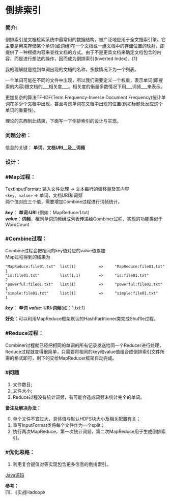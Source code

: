 倒排索引
========

### 简介:
倒排索引是文档检索系统中最常用的数据结构，被广泛地应用于全文搜索引擎。它主要是用来存储某个单词(或词组)在一个文档或一组文档中的存储位置的映射，即提供了一种根据内容来查找文档的方式。由于不是更具文档来确定文档包含的内容，而是进行想法的操作，因而成为倒排索引(Inverted Index)。[1]

<!-- more -->

我的理解就是找到单词出现的文档的名称，多数情况下为一个列表。

一个单词可能在不同的文件中出现，所以我们需要定义一个权重，表示单词(即搜索的内容)跟文档的___相关度___。相关度的衡量多数情况下用___词频___来表示。

更加复杂的算法TF-IDF(Term Frequency-Inverse Document Frequency)统计单词在多少个文档中出现，甚至考虑单词在文档中出现的位置(例如标题处反应这个单词的重要性)。

理论的东西到此结束，下面写一下倒排索引的设计与实现。


### 问题分析：
信息的关键： __单词__，__文档URI__及__词频__

### 设计：
### #Map过程：
TextInputFormat: 输入文件处理 -> 文本每行的偏移量及其内容   
``<key, value>`` =>  单词，文档URI和词频    
两个值对应三个值，需要增加Combine过程进行词频统计。

___key___： __单词:URI__ (例如：MapReduce:1.txt)   
___value___：__词频__，相同单词词频组成列表传递给Combiner过程，实现的功能类似于WordCount      

### #Combine过程：

Combine过程会把相同的key值对应的value值累加    
Map过程得到的结果为    
```
"MapRuduce:file01.txt"  list(1)          =>     "MapReduce:file01.txt"  1    
"is:file01.txt"         list(1,1)        =>     "is:file01.txt"         2    
"powerful:file01.txt"   list(1)          =>     "powerful:file01.txt"   1    
"simple:file01.txt"     list(1)          =>     "simple:file01.txt"     1   
```

___key___： __单词__
___value___: __URI:词频__(如：1.txt:1)

__好处__：可以利用MapReduce框架默认的HashPartitioner类完成Shuffle过程。


### #Reduce过程：
Combiner过程就已经把相同的单词的所有记录发送给同一个Reducer进行处理，Reduce过程就变得很简单，只需要将相同的key和value值组合成倒排索引文件所需的格式即可，剩下的交给MapReducer框架自动完成。

### #问题
1. 文件数目;
2. 文件大小;
3. Reduce过程没有统计词频，有可能会造成词频未统计完全的单词。    

__备注及解决办法：__

0. 单个文件不宜过大，具体值与默认HDFS块大小及相关配置有关；
1. 重写InputFormat类将每个文件作为一个split；
2. 执行两次MapReduce，第一次统计词频，第二次MapReduce用于生成倒排索引。


### #优化思路：
1. 利用复合键值对等实现包含更多信息的倒排索引。


[Java源码](https://gist.github.com/5443748.js?file=InvertedIndex.java)

__参考：__    
[1]. 《实战Hadoop》

